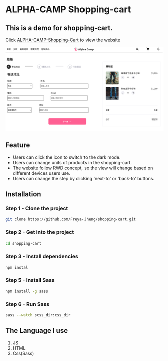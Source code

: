# ALPHA-CAMP Shopping-cart
## This is a demo for shopping-cart.
Click [ALPHA-CAMP-Shopping-Cart](https://freya-jheng.github.io/shopping-cart/) to view the website 

![image](https://github.com/Freya-Jheng/shopping-cart/blob/main/cover%20picture.png)

## Feature
* Users can click the icon to switch to the dark mode.
* Users can change units of products in the shopping-cart.
* The website follow RWD concept, so the view will change based on different devices users use.
* Users can change the step by clicking 'next-to' or 'back-to' buttons.

## Installation

### Step 1 - Clone the project
```bash
git clone https://github.com/Freya-Jheng/shopping-cart.git
```
### Step 2 - Get into the project 
```bash
cd shopping-cart
```
### Step 3 - Install dependencies
```bash
npm instal 
```
### Step 5 - Install Sass
```bash
npm install -g sass
```
### Step 6 - Run Sass
```bash
sass --watch scss_dir:css_dir
```

## The Language I use
1. JS
2. HTML
3. Css(Sass)